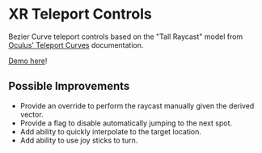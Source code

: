 # XR Teleport Controls

Bezier Curve teleport controls based on the "Tall Raycast" model from [Oculus' Teleport Curves](https://developer.oculus.com/blog/teleport-curves-with-the-gear-vr-controller/) documentation.

[Demo here](https://gkjohnson.github.io/webxr-sandbox/teleport-controls/)!

## Possible Improvements

- Provide an override to perform the raycast manually given the derived vector.
- Provide a flag to disable automatically jumping to the next spot.
- Add ability to quickly interpolate to the target location.
- Add ability to use joy sticks to turn.
